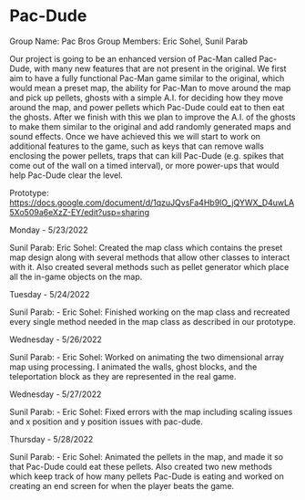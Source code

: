 # Pac-Dude

Group Name: Pac Bros
Group Members: Eric Sohel, Sunil Parab

Our project is going to be an enhanced version of Pac-Man called Pac-Dude, with many new features that are not present in the original. We first aim to have a fully functional Pac-Man game similar to the original, which would mean a preset map, the ability for Pac-Man to move around the map and pick up pellets, ghosts with a simple A.I. for deciding how they move around the map, and power pellets which Pac-Dude could eat to then eat the ghosts. After we finish with this we plan to improve the A.I. of the ghosts to make them similar to the original and add randomly generated maps and sound effects. Once we have achieved this we will start to work on additional features to the game, such as keys that can remove walls enclosing the power pellets, traps that can kill Pac-Dude (e.g. spikes that come out of the wall on a timed interval), or more power-ups that would help Pac-Dude clear the level.

Prototype: https://docs.google.com/document/d/1qzuJQvsFa4Hb9lO_jQYWX_D4uwLA5Xo509a6eXzZ-EY/edit?usp=sharing


Monday - 5/23/2022

Sunil Parab:
Eric Sohel: Created the map class which contains the preset map design along with several methods that allow other classes to interact with it. Also created several methods such as pellet generator which place all the in-game objects on the map.


Tuesday - 5/24/2022

Sunil Parab: -
Eric Sohel: Finished working on the map class and recreated every single method needed in the map class as described in our prototype.


Wednesday - 5/26/2022

Sunil Parab: -
Eric Sohel: Worked on animating the two dimensional array map using processing. I animated the walls, ghost blocks, and the teleportation block as they are represented in the real game.


Wednesday - 5/27/2022

Sunil Parab: -
Eric Sohel: Fixed errors with the map including scaling issues and x position and y position issues with pac-dude.

Thursday - 5/28/2022

Sunil Parab: -
Eric Sohel: Animated the pellets in the map, and made it so that Pac-Dude could eat these pellets. Also created two new methods which keep track of how many pellets Pac-Dude is eating and worked on creating an end screen for when the player beats the game.
